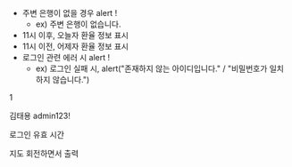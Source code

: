 - 주변 은행이 없을 경우  alert ! 
  - ex) 주변 은행이 없습니다.
- 11시 이후, 오늘자 환율 정보 표시 
- 11시 이전, 어제자 환율 정보 표시
- 로그인 관련 에러 시 alert !
  - ex) 로그인 실패 시, alert("존재하지 않는 아이디입니다." / "비밀번호가 일치하지 않습니다.")

1

김태용
admin123!

로그인 유효 시간

지도 회전하면서 출력